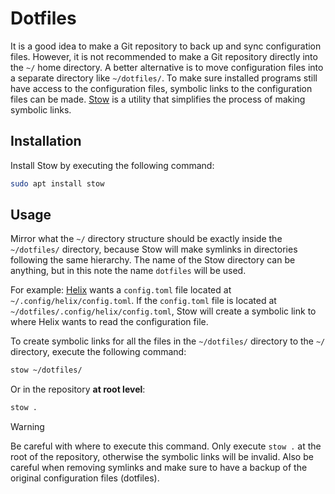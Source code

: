 # Dotfiles

It is a good idea to make a Git repository to back up and sync configuration files.
However, it is not recommended to make a Git repository directly into the `~/` home directory.
A better alternative is to move configuration files into a separate directory like `~/dotfiles/`.
To make sure installed programs still have access to the configuration files, symbolic links to the configuration files can be made.
[Stow](https://www.gnu.org/software/stow/) is a utility that simplifies the process of making symbolic links.

## Installation

Install Stow by executing the following command:

```sh
sudo apt install stow
```

## Usage

Mirror what the `~/` directory structure should be exactly inside the `~/dotfiles/` directory, because Stow will make symlinks in directories following the same hierarchy.
The name of the Stow directory can be anything, but in this note the name `dotfiles` will be used.

For example: [Helix](https://helix-editor.com/) wants a `config.toml` file located at `~/.config/helix/config.toml`.
If the `config.toml` file is located at `~/dotfiles/.config/helix/config.toml`, Stow will create a symbolic link to where Helix wants to read the configuration file.

To create symbolic links for all the files in the `~/dotfiles/` directory to the `~/` directory, execute the following command:

```sh
stow ~/dotfiles/
```

Or in the repository **at root level**:

```sh
stow .
```

> [!WARNING]
> Be careful with where to execute this command.
> Only execute `stow .` at the root of the repository, otherwise the symbolic links will be invalid.
> Also be careful when removing symlinks and make sure to have a backup of the original configuration files (dotfiles).
